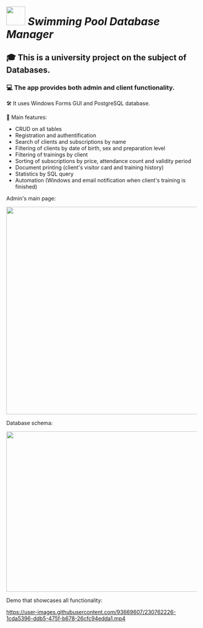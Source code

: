 # <img src="https://user-images.githubusercontent.com/93669607/230760902-d34f842f-2f9e-4205-9c2a-16571c3ccb82.png" width=50> *Swimming Pool Database Manager*

## :mortar_board: This is a university project on the subject of Databases.

### :computer: The app provides both admin and client functionality.

:hammer_and_wrench:	It uses Windows Forms GUI and PostgreSQL database.

:page_with_curl: Main features:

* CRUD on all tables
* Registration and authentification
* Search of clients and subscriptions by name
* Filtering of clients by date of birth, sex and preparation level
* Filtering of trainings by client
* Sorting of subscriptions by price, attendance count and validity period
* Document printing (client's visitor card and training history)
* Statistics by SQL query
* Automation (Windows and email notification when client's training is finished)

Admin's main page:

<img src="https://user-images.githubusercontent.com/93669607/230761624-70c9720a-efcb-4ea4-9e6b-ac5dac3444b3.png" width=800 height=550>

Database schema:

<img src="https://user-images.githubusercontent.com/93669607/230762601-db2eff3b-15bf-4795-817f-f315d62e6448.png" width=800 height=425>

Demo that showcases all functionality:

https://user-images.githubusercontent.com/93669607/230762226-1cda5396-ddb5-475f-b678-26cfc94edda1.mp4
